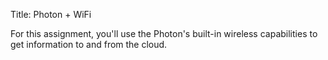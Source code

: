 Title: Photon + WiFi

For this assignment, you'll use the Photon's built-in wireless
capabilities to get information to and from the cloud.
